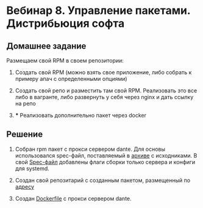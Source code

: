 # Вебинар 8. Управление пакетами. Дистрибьюция софта

## Домашнее задание

Размещаем свой RPM в своем репозитории:

1. Создать свой RPM (можно взять свое приложение, либо собрать к примеру апач с определенными опциями)

2. Создать свой репо и разместить там свой RPM. Реализовать это все либо в вагранте, либо развернуть у себя через nginx и дать ссылку на репо

3. __*__ Реализовать дополнительно пакет через docker

## Решение

1. Собран rpm пакет с прокси сервером dante. Для основы использовался spec-файл, поставляемый в [архиве](https://www.inet.no/dante/files/dante-1.4.2.tar.gz) с исходниками. В свой [Spec-файл](dante.spec) добавлены флаги сборки только сервера и конфиги для systemd.

2. Создан свой репозитарий с созданным пакетом, размещенный по [адресу](http://80.211.97.226/CentOS/7/os/x86_64/)

3. Создан [Dockerfile](Dockerfile) с прокси сервером dante.